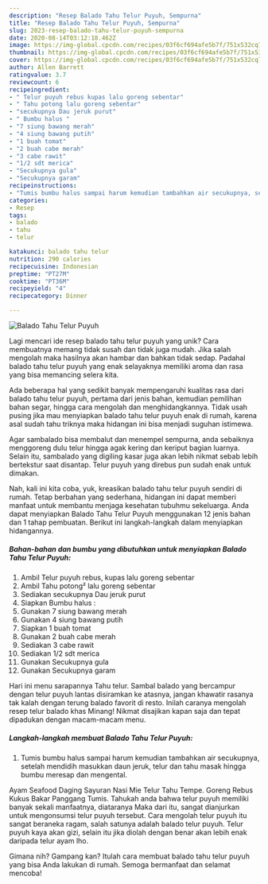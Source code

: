 ```yaml
---
description: "Resep Balado Tahu Telur Puyuh, Sempurna"
title: "Resep Balado Tahu Telur Puyuh, Sempurna"
slug: 2023-resep-balado-tahu-telur-puyuh-sempurna
date: 2020-08-14T03:12:18.462Z
image: https://img-global.cpcdn.com/recipes/03f6cf694afe5b7f/751x532cq70/balado-tahu-telur-puyuh-foto-resep-utama.jpg
thumbnail: https://img-global.cpcdn.com/recipes/03f6cf694afe5b7f/751x532cq70/balado-tahu-telur-puyuh-foto-resep-utama.jpg
cover: https://img-global.cpcdn.com/recipes/03f6cf694afe5b7f/751x532cq70/balado-tahu-telur-puyuh-foto-resep-utama.jpg
author: Allen Barrett
ratingvalue: 3.7
reviewcount: 6
recipeingredient:
- " Telur puyuh rebus kupas lalu goreng sebentar"
- " Tahu potong lalu goreng sebentar"
- "secukupnya Dau jeruk purut"
- " Bumbu halus "
- "7 siung bawang merah"
- "4 siung bawang putih"
- "1 buah tomat"
- "2 buah cabe merah"
- "3 cabe rawit"
- "1/2 sdt merica"
- "Secukupnya gula"
- "Secukupnya garam"
recipeinstructions:
- "Tumis bumbu halus sampai harum kemudian tambahkan air secukupnya, setelah mendidih masukkan daun jeruk, telur dan tahu masak hingga bumbu meresap dan mengental."
categories:
- Resep
tags:
- balado
- tahu
- telur

katakunci: balado tahu telur 
nutrition: 290 calories
recipecuisine: Indonesian
preptime: "PT27M"
cooktime: "PT36M"
recipeyield: "4"
recipecategory: Dinner

---
```



![Balado Tahu Telur Puyuh](https://img-global.cpcdn.com/recipes/03f6cf694afe5b7f/751x532cq70/balado-tahu-telur-puyuh-foto-resep-utama.jpg)

Lagi mencari ide resep balado tahu telur puyuh yang unik? Cara membuatnya memang tidak susah dan tidak juga mudah. Jika salah mengolah maka hasilnya akan hambar dan bahkan tidak sedap. Padahal balado tahu telur puyuh yang enak selayaknya memiliki aroma dan rasa yang bisa memancing selera kita.

Ada beberapa hal yang sedikit banyak mempengaruhi kualitas rasa dari balado tahu telur puyuh, pertama dari jenis bahan, kemudian pemilihan bahan segar, hingga cara mengolah dan menghidangkannya. Tidak usah pusing jika mau menyiapkan balado tahu telur puyuh enak di rumah, karena asal sudah tahu triknya maka hidangan ini bisa menjadi suguhan istimewa.

Agar sambalado bisa membalut dan menempel sempurna, anda sebaiknya menggoreng dulu telur hingga agak kering dan keriput bagian luarnya. Selain itu, sambalado yang digiling kasar juga akan lebih nikmat sebab lebih bertekstur saat disantap. Telur puyuh yang direbus pun sudah enak untuk dimakan.


Nah, kali ini kita coba, yuk, kreasikan balado tahu telur puyuh sendiri di rumah. Tetap berbahan yang sederhana, hidangan ini dapat memberi manfaat untuk membantu menjaga kesehatan tubuhmu sekeluarga. Anda dapat menyiapkan Balado Tahu Telur Puyuh menggunakan 12 jenis bahan dan 1 tahap pembuatan. Berikut ini langkah-langkah dalam menyiapkan hidangannya.

<!--inarticleads1-->

##### Bahan-bahan dan bumbu yang dibutuhkan untuk menyiapkan Balado Tahu Telur Puyuh:

1. Ambil  Telur puyuh rebus, kupas lalu goreng sebentar
1. Ambil  Tahu potong² lalu goreng sebentar
1. Sediakan secukupnya Dau jeruk purut
1. Siapkan  Bumbu halus :
1. Gunakan 7 siung bawang merah
1. Gunakan 4 siung bawang putih
1. Siapkan 1 buah tomat
1. Gunakan 2 buah cabe merah
1. Sediakan 3 cabe rawit
1. Sediakan 1/2 sdt merica
1. Gunakan Secukupnya gula
1. Gunakan Secukupnya garam


Hari ini menu sarapannya Tahu telur. Sambal balado yang bercampur dengan telur puyuh lantas disiramkan ke atasnya, jangan khawatir rasanya tak kalah dengan terung balado favorit di resto. Inilah caranya mengolah resep telur balado khas Minang! Nikmat disajikan kapan saja dan tepat dipadukan dengan macam-macam menu. 

<!--inarticleads2-->

##### Langkah-langkah membuat Balado Tahu Telur Puyuh:

1. Tumis bumbu halus sampai harum kemudian tambahkan air secukupnya, setelah mendidih masukkan daun jeruk, telur dan tahu masak hingga bumbu meresap dan mengental.


Ayam Seafood Daging Sayuran Nasi Mie Telur Tahu Tempe. Goreng Rebus Kukus Bakar Panggang Tumis. Tahukah anda bahwa telur puyuh memiliki banyak sekali manfaatnya, diataranya Maka dari itu, sangat dianjurkan untuk mengonsumsi telur puyuh tersebut. Cara mengolah telur puyuh itu sangat beraneka ragam, salah satunya adalah balado telur puyuh. Telur puyuh kaya akan gizi, selain itu jika diolah dengan benar akan lebih enak daripada telur ayam lho. 

Gimana nih? Gampang kan? Itulah cara membuat balado tahu telur puyuh yang bisa Anda lakukan di rumah. Semoga bermanfaat dan selamat mencoba!
